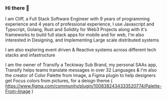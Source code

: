 ### Hi there 👋

I am Cliff, a Full Stack Software Engineer with 9 years of programming experience and 4 years of professional experience, I use Javascript and Typscript, Golang, Rust and Solidity for Web3 Projects along with it's frameworks to build full stack apps for mobile and for web, I'm also interested in Designing, and Implementing Large scale distributed systems

I am also exploring event driven & Reactive systems across different tech stacks and infastructure

I am the owner of Transify a Teckiway Sub Brand, my personal SAAs app, Transify helps teams translate messages in over 32  Languages & I'm also the creator of Color Palette from Image, a Figma plugin to help designers get Focus colors from pictures, for a deisgn theme ( https://www.figma.com/community/plugin/1008382434333520774/Palette-From-Image )
